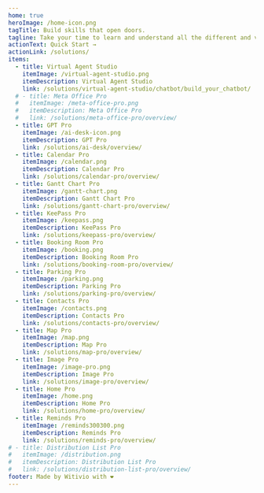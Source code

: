 ```yaml
---
home: true
heroImage: /home-icon.png
tagTitle: Build skills that open doors.
tagline: Take your time to learn and understand all the different and various Witivio products, from the beginning to the very very end...
actionText: Quick Start →
actionLink: /solutions/
items:
  - title: Virtual Agent Studio
    itemImage: /virtual-agent-studio.png
    itemDescription: Virtual Agent Studio
    link: /solutions/virtual-agent-studio/chatbot/build_your_chatbot/
  # - title: Meta Office Pro
  #   itemImage: /meta-office-pro.png
  #   itemDescription: Meta Office Pro
  #   link: /solutions/meta-office-pro/overview/
  - title: GPT Pro
    itemImage: /ai-desk-icon.png
    itemDescription: GPT Pro
    link: /solutions/ai-desk/overview/
  - title: Calendar Pro
    itemImage: /calendar.png
    itemDescription: Calendar Pro
    link: /solutions/calendar-pro/overview/
  - title: Gantt Chart Pro
    itemImage: /gantt-chart.png
    itemDescription: Gantt Chart Pro
    link: /solutions/gantt-chart-pro/overview/
  - title: KeePass Pro
    itemImage: /keepass.png
    itemDescription: KeePass Pro
    link: /solutions/keepass-pro/overview/
  - title: Booking Room Pro
    itemImage: /booking.png
    itemDescription: Booking Room Pro
    link: /solutions/booking-room-pro/overview/
  - title: Parking Pro
    itemImage: /parking.png
    itemDescription: Parking Pro
    link: /solutions/parking-pro/overview/
  - title: Contacts Pro
    itemImage: /contacts.png
    itemDescription: Contacts Pro
    link: /solutions/contacts-pro/overview/
  - title: Map Pro
    itemImage: /map.png
    itemDescription: Map Pro
    link: /solutions/map-pro/overview/
  - title: Image Pro
    itemImage: /image-pro.png
    itemDescription: Image Pro
    link: /solutions/image-pro/overview/
  - title: Home Pro
    itemImage: /home.png
    itemDescription: Home Pro
    link: /solutions/home-pro/overview/
  - title: Reminds Pro
    itemImage: /reminds300300.png
    itemDescription: Reminds Pro
    link: /solutions/reminds-pro/overview/
# - title: Distribution List Pro
#   itemImage: /distribution.png
#   itemDescription: Distribution List Pro
#   link: /solutions/distribution-list-pro/overview/
footer: Made by Witivio with ❤️
---
```


<Intercom />
<Hubspot />
<Clarity />
<GoogleAnalytics />
